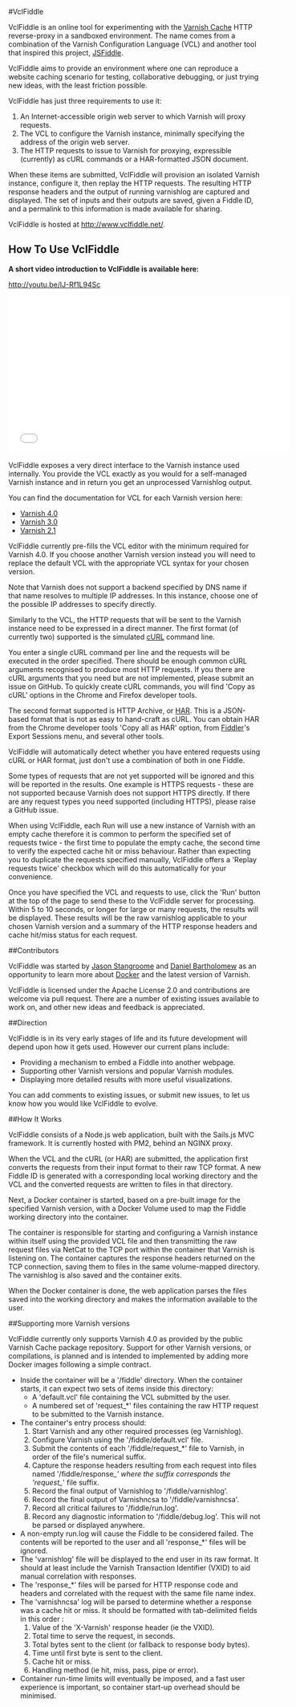 #VclFiddle

VclFiddle is an online tool for experimenting with the
[Varnish Cache](https://www.varnish-cache.org/) HTTP reverse-proxy in a
sandboxed environment. The name comes from a combination of the Varnish
Configuration Language (VCL) and another tool that inspired this project,
[JSFiddle](http://jsfiddle.net).

VclFiddle aims to provide an environment where one can reproduce a website
caching scenario for testing, collaborative debugging, or just trying new ideas,
with the least friction possible.

VclFiddle has just three requirements to use it:

1. An Internet-accessible origin web server to which Varnish will proxy
requests.
1. The VCL to configure the Varnish instance, minimally specifying the address
of the origin web server.
1. The HTTP requests to issue to Varnish for proxying, expressible (currently)
as cURL commands or a HAR-formatted JSON document.

When these items are submitted, VclFiddle will provision an isolated Varnish
instance, configure it, then replay the HTTP requests. The resulting HTTP
response headers and the output of running varnishlog are captured and
displayed. The set of inputs and their outputs are saved, given a Fiddle ID,
and a permalink to this information is made available for sharing.

VclFiddle is hosted at http://www.vclfiddle.net/.

## How To Use VclFiddle

**A short video introduction to VclFiddle is available here:**

http://youtu.be/lJ-Rf1L94Sc

<iframe width="560" height="315" src="//www.youtube.com/embed/lJ-Rf1L94Sc" frameborder="0" allowfullscreen></iframe>

VclFiddle exposes a very direct interface to the Varnish instance used
internally. You provide the VCL exactly as you would for a self-managed Varnish
instance and in return you get an unprocessed Varnishlog output.

You can find the documentation for VCL for each Varnish version here:

* [Varnish 4.0](https://www.varnish-cache.org/docs/4.0/reference/vcl.html)
* [Varnish 3.0](https://www.varnish-cache.org/docs/3.0/reference/vcl.html)
* [Varnish 2.1](https://www.varnish-cache.org/docs/2.1/reference/vcl.html)

VclFiddle currently pre-fills the VCL editor with the minimum required for
Varnish 4.0. If you choose another Varnish version instead you will need to
replace the default VCL with the appropriate VCL syntax for your chosen version.

Note that Varnish does not support a backend specified by DNS name if that name
resolves to multiple IP addresses. In this instance, choose one of the possible
IP addresses to specify directly.

Similarly to the VCL, the HTTP requests that will be sent to the Varnish
instance need to be expressed in a direct manner. The first format (of currently
two) supported is the simulated [cURL](http://curl.haxx.se/docs/manpage.html)
command line.

You enter a single cURL command per line and the requests will be executed in
the order specified. There should be enough common cURL arguments recognised
to produce most HTTP requests. If you there are cURL arguments that you need
but are not implemented, please submit an issue on GitHub. To quickly create
cURL commands, you will find 'Copy as cURL' options in the Chrome and Firefox
developer tools.

The second format supported is HTTP Archive, or
[HAR](http://www.softwareishard.com/blog/har-12-spec/). This is a JSON-based
format that is not as easy to hand-craft as cURL. You can obtain HAR from the
Chrome developer tools 'Copy all as HAR' option, from
[Fiddler](http://www.telerik.com/fiddler)'s Export Sessions menu, and several
other tools.

VclFiddle will automatically detect whether you have entered requests using
cURL or HAR format, just don't use a combination of both in one Fiddle.

Some types of requests that are not yet supported will be ignored and this will
be reported in the results. One example is HTTPS requests - these are not
supported because Varnish does not support HTTPS directly. If there are any
request types you need supported (including HTTPS), please raise a GitHub issue.

When using VclFiddle, each Run will use a new instance of Varnish with an empty
cache therefore it is common to perform the specified set of requests twice -
the first time to populate the empty cache, the second time to verify the
expected cache hit or miss behaviour. Rather than expecting you to duplicate
the requests specified manually, VclFiddle offers a 'Replay requests twice'
checkbox which will do this automatically for your convenience.

Once you have specified the VCL and requests to use, click the 'Run' button
at the top of the page to send these to the VclFiddle server for processing.
Within 5 to 10 seconds, or longer for large or many requests, the results will
be displayed. These results will be the raw varnishlog applicable to your chosen
Varnish version and a summary of the HTTP response headers and cache hit/miss
status for each request.

##Contributors

VclFiddle was started by [Jason Stangroome](https://twitter.com/jstangroome) and
[Daniel Bartholomew](https://twitter.com/dbartholomew) as an opportunity to
learn more about [Docker](https://www.docker.com) and the latest version of
Varnish.

VclFiddle is licensed under the Apache License 2.0 and contributions are
welcome via pull request. There are a number of existing issues available to
work on, and other new ideas and feedback is appreciated.

##Direction

VclFiddle is in its very early stages of life and its future development will
depend upon how it gets used. However our current plans include:

* Providing a mechanism to embed a Fiddle into another webpage.
* Supporting other Varnish versions and popular Varnish modules.
* Displaying more detailed results with more useful visualizations.

You can add comments to existing issues, or submit new issues, to let us know
how you would like VclFiddle to evolve.

##How It Works

VclFiddle consists of a Node.js web application, built with the Sails.js MVC
framework. It is currently hosted with PM2, behind an NGINX proxy.

When the VCL and the cURL (or HAR) are submitted, the application first converts
the requests from their input format to their raw TCP format. A new Fiddle ID
is generated with a corresponding local working directory and the VCL and the
converted requests are written to files in that directory.

Next, a Docker container is started, based on a pre-built image for the
specified Varnish version, with a Docker Volume used to map the Fiddle working
directory into the container.

The container is responsible for starting and configuring a Varnish instance
within itself using the provided VCL file
and then transmitting the raw request files via NetCat to the TCP port within
the container that Varnish is listening on. The container captures the response
headers returned on the TCP connection, saving them to files in the same
volume-mapped directory. The varnishlog is also saved and the container exits.

When the Docker container is done, the web application parses the files
saved into the working directory and makes the information available to the
user.

##Supporting more Varnish versions

VclFiddle currently only supports Varnish 4.0 as provided by the public
Varnish Cache package repository. Support for other Varnish versions, or
compilations, is planned and is intended to implemented by adding more
Docker images following a simple contract.

* Inside the container will be a '/fiddle' directory. When the container starts,
it can expect two sets of items inside this directory:
  * A 'default.vcl' file containing the VCL submitted by the user.
  * A numbered set of 'request_*' files containing the raw HTTP request to be
submitted to the Varnish instance.
* The container's entry process should:
  1. Start Varnish and any other required processes (eg Varnishlog).
  1. Configure Varnish using the '/fiddle/default.vcl' file.
  1. Submit the contents of each '/fiddle/request_*' file to Varnish, in order
of the file's numerical suffix.
  1. Capture the response headers resulting from each request into files named
'/fiddle/response_*' where the suffix corresponds the 'request_*' file suffix.
  1. Record the final output of Varnishlog to '/fiddle/varnishlog'.
  1. Record the final output of Varnishncsa to '/fiddle/varnishncsa'.
  1. Record all critical failures to '/fiddle/run.log'.
  1. Record any diagnostic information to '/fiddle/debug.log'. This will not be
parsed or displayed anywhere.
* A non-empty run.log will cause the Fiddle to be considered failed. The
contents will be reported to the user and all 'response_*' files will be
ignored.
* The 'varnishlog' file will be displayed to the end user in its raw format. It
should at least include the Varnish Transaction Identifier (VXID) to aid manual
correlation with responses.
* The 'response_*' files will be parsed for HTTP response code and headers and
correlated with the request with the same file name index.
* The 'varnishncsa' log will be parsed to determine whether a response was a
cache hit or miss. It should be formatted with tab-delimited fields in this
order :
  1. Value of the 'X-Varnish' response header (ie the VXID).
  1. Total time to serve the request, in seconds.
  1. Total bytes sent to the client (or fallback to response body bytes).
  1. Time until first byte is sent to the client.
  1. Cache hit or miss.
  1. Handling method (ie hit, miss, pass, pipe or error).
* Container run-time limits will eventually be imposed, and a fast user
experience is important, so container start-up overhead should be minimised.
